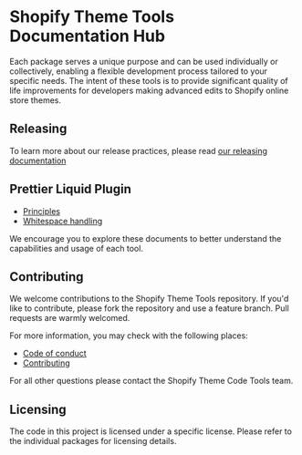 # Shopify Theme Tools Documentation Hub
Each package serves a unique purpose and can be used individually or collectively, enabling a flexible development process tailored to your specific needs. The intent of these tools is to provide significant quality of life improvements for developers making advanced edits to Shopify online store themes.

## Releasing
To learn more about our release practices, please read [our releasing documentation](./releasing.md)

## Prettier Liquid Plugin
- [Principles](./prettier-plugin-liquid/principles/index.md)
- [Whitespace handling](./prettier-plugin-liquid/whitespace-handling.md)

We encourage you to explore these documents to better understand the capabilities and usage of each tool. 

## Contributing

We welcome contributions to the Shopify Theme Tools repository. If you'd like to contribute, please fork the repository and use a feature branch. Pull requests are warmly welcomed.

For more information, you may check with the following places:
- [Code of conduct](./code-of-conduct.md)
- [Contributing](./contributing.md)

For all other questions please contact the Shopify Theme Code Tools team.

## Licensing

The code in this project is licensed under a specific license. Please refer to the individual packages for licensing details.
